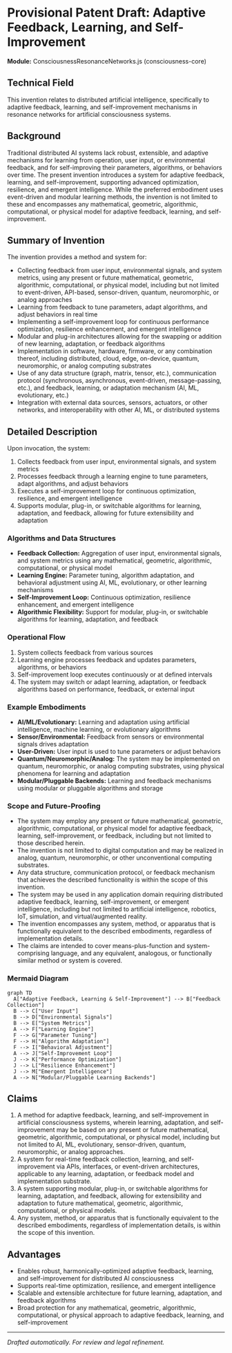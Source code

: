 # Provisional Patent Draft: Adaptive Feedback, Learning, and Self-Improvement

**Module:** ConsciousnessResonanceNetworks.js (consciousness-core)

## Technical Field
This invention relates to distributed artificial intelligence, specifically to adaptive feedback, learning, and self-improvement mechanisms in resonance networks for artificial consciousness systems.

## Background
Traditional distributed AI systems lack robust, extensible, and adaptive mechanisms for learning from operation, user input, or environmental feedback, and for self-improving their parameters, algorithms, or behaviors over time. The present invention introduces a system for adaptive feedback, learning, and self-improvement, supporting advanced optimization, resilience, and emergent intelligence. While the preferred embodiment uses event-driven and modular learning methods, the invention is not limited to these and encompasses any mathematical, geometric, algorithmic, computational, or physical model for adaptive feedback, learning, and self-improvement.

## Summary of Invention
The invention provides a method and system for:
- Collecting feedback from user input, environmental signals, and system metrics, using any present or future mathematical, geometric, algorithmic, computational, or physical model, including but not limited to event-driven, API-based, sensor-driven, quantum, neuromorphic, or analog approaches
- Learning from feedback to tune parameters, adapt algorithms, and adjust behaviors in real time
- Implementing a self-improvement loop for continuous performance optimization, resilience enhancement, and emergent intelligence
- Modular and plug-in architectures allowing for the swapping or addition of new learning, adaptation, or feedback algorithms
- Implementation in software, hardware, firmware, or any combination thereof, including distributed, cloud, edge, on-device, quantum, neuromorphic, or analog computing substrates
- Use of any data structure (graph, matrix, tensor, etc.), communication protocol (synchronous, asynchronous, event-driven, message-passing, etc.), and feedback, learning, or adaptation mechanism (AI, ML, evolutionary, etc.)
- Integration with external data sources, sensors, actuators, or other networks, and interoperability with other AI, ML, or distributed systems

## Detailed Description
Upon invocation, the system:
1. Collects feedback from user input, environmental signals, and system metrics
2. Processes feedback through a learning engine to tune parameters, adapt algorithms, and adjust behaviors
3. Executes a self-improvement loop for continuous optimization, resilience, and emergent intelligence
4. Supports modular, plug-in, or switchable algorithms for learning, adaptation, and feedback, allowing for future extensibility and adaptation

### Algorithms and Data Structures
- **Feedback Collection:** Aggregation of user input, environmental signals, and system metrics using any mathematical, geometric, algorithmic, computational, or physical model
- **Learning Engine:** Parameter tuning, algorithm adaptation, and behavioral adjustment using AI, ML, evolutionary, or other learning mechanisms
- **Self-Improvement Loop:** Continuous optimization, resilience enhancement, and emergent intelligence
- **Algorithmic Flexibility:** Support for modular, plug-in, or switchable algorithms for learning, adaptation, and feedback

### Operational Flow
1. System collects feedback from various sources
2. Learning engine processes feedback and updates parameters, algorithms, or behaviors
3. Self-improvement loop executes continuously or at defined intervals
4. The system may switch or adapt learning, adaptation, or feedback algorithms based on performance, feedback, or external input

### Example Embodiments
- **AI/ML/Evolutionary:** Learning and adaptation using artificial intelligence, machine learning, or evolutionary algorithms
- **Sensor/Environmental:** Feedback from sensors or environmental signals drives adaptation
- **User-Driven:** User input is used to tune parameters or adjust behaviors
- **Quantum/Neuromorphic/Analog:** The system may be implemented on quantum, neuromorphic, or analog computing substrates, using physical phenomena for learning and adaptation
- **Modular/Pluggable Backends:** Learning and feedback mechanisms using modular or pluggable algorithms and storage

### Scope and Future-Proofing
- The system may employ any present or future mathematical, geometric, algorithmic, computational, or physical model for adaptive feedback, learning, self-improvement, or feedback, including but not limited to those described herein.
- The invention is not limited to digital computation and may be realized in analog, quantum, neuromorphic, or other unconventional computing substrates.
- Any data structure, communication protocol, or feedback mechanism that achieves the described functionality is within the scope of this invention.
- The system may be used in any application domain requiring distributed adaptive feedback, learning, self-improvement, or emergent intelligence, including but not limited to artificial intelligence, robotics, IoT, simulation, and virtual/augmented reality.
- The invention encompasses any system, method, or apparatus that is functionally equivalent to the described embodiments, regardless of implementation details.
- The claims are intended to cover means-plus-function and system-comprising language, and any equivalent, analogous, or functionally similar method or system is covered.

### Mermaid Diagram
```mermaid
graph TD
  A["Adaptive Feedback, Learning & Self-Improvement"] --> B["Feedback Collection"]
  B --> C["User Input"]
  B --> D["Environmental Signals"]
  B --> E["System Metrics"]
  A --> F["Learning Engine"]
  F --> G["Parameter Tuning"]
  F --> H["Algorithm Adaptation"]
  F --> I["Behavioral Adjustment"]
  A --> J["Self-Improvement Loop"]
  J --> K["Performance Optimization"]
  J --> L["Resilience Enhancement"]
  J --> M["Emergent Intelligence"]
  A --> N["Modular/Pluggable Learning Backends"]
```

## Claims
1. A method for adaptive feedback, learning, and self-improvement in artificial consciousness systems, wherein learning, adaptation, and self-improvement may be based on any present or future mathematical, geometric, algorithmic, computational, or physical model, including but not limited to AI, ML, evolutionary, sensor-driven, quantum, neuromorphic, or analog approaches.
2. A system for real-time feedback collection, learning, and self-improvement via APIs, interfaces, or event-driven architectures, applicable to any learning, adaptation, or feedback model and implementation substrate.
3. A system supporting modular, plug-in, or switchable algorithms for learning, adaptation, and feedback, allowing for extensibility and adaptation to future mathematical, geometric, algorithmic, computational, or physical models.
4. Any system, method, or apparatus that is functionally equivalent to the described embodiments, regardless of implementation details, is within the scope of this invention.

## Advantages
- Enables robust, harmonically-optimized adaptive feedback, learning, and self-improvement for distributed AI consciousness
- Supports real-time optimization, resilience, and emergent intelligence
- Scalable and extensible architecture for future learning, adaptation, and feedback algorithms
- Broad protection for any mathematical, geometric, algorithmic, computational, or physical approach to adaptive feedback, learning, and self-improvement

---
*Drafted automatically. For review and legal refinement.* 